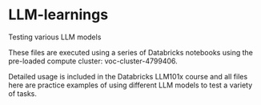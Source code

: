 # LLM-learnings
Testing various LLM models


These files are executed using a series of Databricks notebooks using the pre-loaded compute cluster: voc-cluster-4799406.

Detailed usage is included in the Databricks LLM101x course and all files here are practice examples of using different 
LLM models to test a variety of tasks. 

